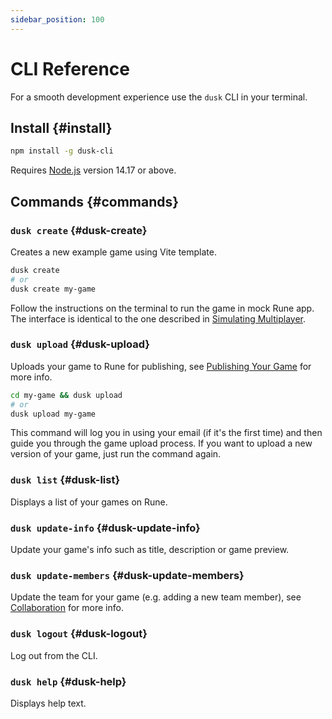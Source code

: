 ```yaml
---
sidebar_position: 100
---
```


# CLI Reference

For a smooth development experience use the `dusk` CLI in your terminal.

## Install {#install}

```bash
npm install -g dusk-cli
```

Requires [Node.js](https://nodejs.org/en/download/) version 14.17 or above.

## Commands {#commands}

### `dusk create` {#dusk-create}

Creates a new example game using Vite template.

```bash
dusk create
# or
dusk create my-game
```

Follow the instructions on the terminal to run the game in mock Rune app. The interface is identical to the one described in [Simulating Multiplayer](../playtesting/simulating-multiplayer.md).

### `dusk upload` {#dusk-upload}

Uploads your game to Rune for publishing, see [Publishing Your Game](publishing-your-game.md) for more info.

```bash
cd my-game && dusk upload
# or
dusk upload my-game
```

This command will log you in using your email (if it's the first time) and then guide you through the game upload process. If you want to upload a new version of your game, just run the command again.

### `dusk list` {#dusk-list}

Displays a list of your games on Rune.

### `dusk update-info` {#dusk-update-info}

Update your game's info such as title, description or game preview.

### `dusk update-members` {#dusk-update-members}

Update the team for your game (e.g. adding a new team member), see [Collaboration](collaboration.md) for more info.

### `dusk logout` {#dusk-logout}

Log out from the CLI.

### `dusk help` {#dusk-help}

Displays help text.
